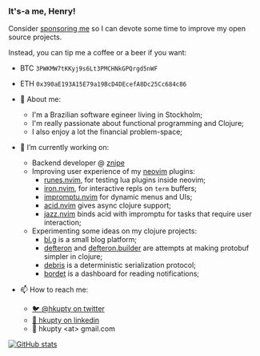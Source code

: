### It's-a me, Henry!

Consider [sponsoring me](https://github.com/sponsors/hkupty) so I can devote some time
to improve my open source projects.

Instead, you can tip me a coffee or a beer if you want:

- BTC `3PWKMW7tKKyj9s6Lt3PMCHNkGPQrgd5nWF`
- ETH `0x390aE193A15E79a19BcD4DEcefA8Dc25Cc684c86`

- 💬 About me:
  - I'm a Brazilian software egineer living in Stockholm;
  - I'm really passionate about functional programming and Clojure;
  - I also enjoy a lot the financial problem-space;

- 🔭 I’m currently working on:
  - Backend developer @ [znipe](https://znipe.se)
  - Improving user experience of my [neovim](https://github.com/neovim/neovim) plugins:
    - [runes.nvim](https://github.com/hkupty/runes.nvim), for testing lua plugins inside neovim;
    - [iron.nvim](https://github.com/hkupty/iron.nvim), for interactive repls on `term` buffers;
    - [impromptu.nvim](https://github.com/hkupty/impromptu.nvim) for dynamic menus and UIs;
    - [acid.nvim](https://github.com/clojure-vim/acid.nvim) gives async clojure support;
    - [jazz.nvim](https://github.com/clojure-vim/jazz.nvim) binds acid with impromptu for tasks that require user interaction;
  - Experimenting some ideas on my clojure projects:
    - [bl.g](https://github.com/hkupty/bl.g) is a small blog platform;
    - [defteron](https://github.com/hkupty/defteron) and [defteron.builder](https://github.com/hkupty/defteron.builder) are attempts at making protobuf simpler in clojure;
    - [debris](https://github.com/hkupty/debris) is a deterministic serialization protocol;
    - [bordet](https://github.com/hkupty/bordet) is a dashboard for reading notifications;

- 📫 How to reach me:
  - [🐦 @hkupty on twitter](https://twitter.com/hkupty)
  - [🏢 hkupty on linkedin](https://www.linkedin.com/in/hkupty/)
  - 📧 hkupty &lt;at&gt; gmail.com


[![GitHub stats](https://github-readme-stats.vercel.app/api?username=hkupty&count_private=true&theme=merko&show_icons=true)](https://github.com/anuraghazra/github-readme-stats)
